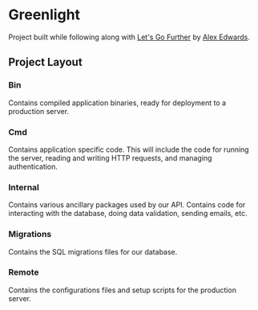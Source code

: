 # Greenlight

Project built while following along with [Let's Go Further](https://lets-go-further.alexedwards.net/)
by [Alex Edwards](https://www.alexedwards.net/).

## Project Layout

### Bin

Contains compiled application binaries, ready for deployment to a production server.

### Cmd

Contains application specific code.
This will include the code for running the server, reading and writing HTTP requests, and managing authentication.

### Internal
Contains various ancillary packages used by our API.
Contains code for interacting with the database, doing data validation, sending emails, etc.

### Migrations
Contains the SQL migrations files for our database.

### Remote
Contains the configurations files and setup scripts for the production server.
